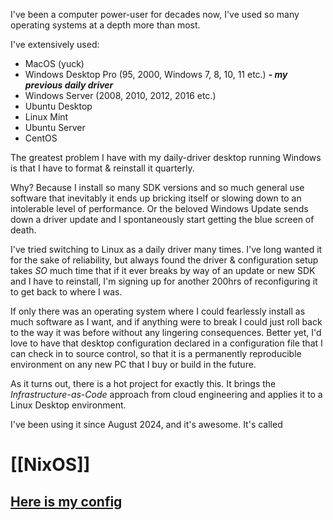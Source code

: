 I've been a computer power-user for decades now, I've used so many operating systems at a depth more than most.

I've extensively used:
- MacOS (yuck)
- Windows Desktop Pro (95, 2000, Windows 7, 8, 10, 11 etc.) ***- my previous daily driver***
- Windows Server (2008, 2010, 2012, 2016 etc.)
- Ubuntu Desktop
- Linux Mint
- Ubuntu Server 
- CentOS

The greatest problem I have with my daily-driver desktop running Windows is that I have to format & reinstall it quarterly.

Why? Because I install so many SDK versions and so much general use software that inevitably it ends up bricking itself or slowing down to an intolerable level of performance.
Or the beloved Windows Update sends down a driver update and I spontaneously start getting the blue screen of death.

I've tried switching to Linux as a daily driver many times. I've long wanted it for the sake of reliability, but always found the driver & configuration setup takes *SO* much time that if it ever breaks by way of an update or new SDK and I have to reinstall, I'm signing up for another 200hrs of reconfiguring it to get back to where I was.

If only there was an operating system where I could fearlessly install as much software as I want, and if anything were to break I could just roll back to the way it was before without any lingering consequences.
Better yet, I'd love to have that desktop configuration declared in a configuration file that I can check in to source control, so that it is a permanently reproducible environment on any new PC that I buy or build in the future.

As it turns out, there is a hot project for exactly this. It brings the *Infrastructure-as-Code* approach from cloud engineering and applies it to a Linux Desktop environment.

I've been using it since August 2024, and it's awesome. It's called 
# [[NixOS]]

## [Here is my config](https://github.com/smissingham-nixos-config)